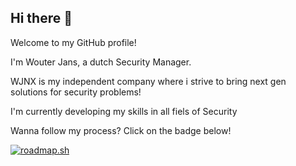 ## Hi there 👋

Welcome to my GitHub profile!

I'm Wouter Jans, a dutch Security Manager. 

WJNX is my independent company where i strive to bring next gen solutions for security problems!

I'm currently developing my skills in all fiels of Security

Wanna follow my process? Click on the badge below!

[![roadmap.sh](https://roadmap.sh/card/wide/67151d1e791f57dd601c37bc?variant=dark)](https://roadmap.sh)
